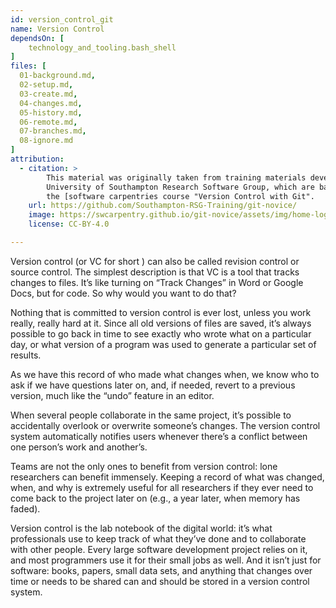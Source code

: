 ```yaml
---
id: version_control_git
name: Version Control
dependsOn: [
    technology_and_tooling.bash_shell
]
files: [
  01-background.md,
  02-setup.md,
  03-create.md,
  04-changes.md,
  05-history.md,
  06-remote.md,
  07-branches.md,
  08-ignore.md
]
attribution:
  - citation: >
        This material was originally taken from training materials developed by the
        University of Southampton Research Software Group, which are based on
        the [software carpentries course "Version Control with Git".
    url: https://github.com/Southampton-RSG-Training/git-novice/
    image: https://swcarpentry.github.io/git-novice/assets/img/home-logo.png
    license: CC-BY-4.0

---
```


Version control (or VC for short ) can also be called revision control or source
control. The simplest description is that VC is a tool that tracks changes to
files. It’s like turning on “Track Changes” in Word or Google Docs, but for code.
So why would you want to do that?

Nothing that is committed to version control is ever lost, unless you work
really, really hard at it. Since all old versions of files are saved, it’s
always possible to go back in time to see exactly who wrote what on a particular
day, or what version of a program was used to generate a particular set of
results.

As we have this record of who made what changes when, we know who to ask if we
have questions later on, and, if needed, revert to a previous version, much like
the “undo” feature in an editor.

When several people collaborate in the same project, it’s possible to
accidentally overlook or overwrite someone’s changes. The version control system
automatically notifies users whenever there’s a conflict between one person’s
work and another’s.

Teams are not the only ones to benefit from version control: lone researchers
can benefit immensely. Keeping a record of what was changed, when, and why is
extremely useful for all researchers if they ever need to come back to the
project later on (e.g., a year later, when memory has faded).

Version control is the lab notebook of the digital world: it’s what
professionals use to keep track of what they’ve done and to collaborate with
other people. Every large software development project relies on it, and most
programmers use it for their small jobs as well. And it isn’t just for software:
books, papers, small data sets, and anything that changes over time or needs to
be shared can and should be stored in a version control system.
